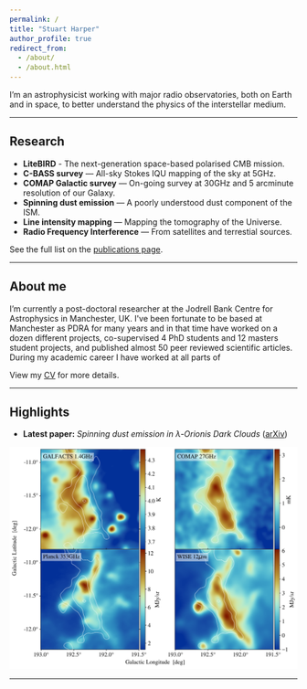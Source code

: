 ```yaml
---
permalink: /
title: "Stuart Harper"
author_profile: true
redirect_from: 
  - /about/
  - /about.html
---
```


I’m an astrophysicist working with major radio observatories, both on Earth and in space, to better understand the physics of the interstellar medium. 

---

## Research
- **LiteBIRD** - The next-generation space-based polarised CMB mission.
- **C-BASS survey** — All-sky Stokes IQU mapping of the sky at 5GHz.  
- **COMAP Galactic survey** — On-going survey at 30GHz and 5 arcminute resolution of our Galaxy.
- **Spinning dust emission** — A poorly understood dust component of the ISM.  
- **Line intensity mapping** — Mapping the tomography of the Universe.
- **Radio Frequency Interference** — From satellites and terrestial sources.

See the full list on the [publications page](/publications/).

---

## About me
I’m currently a post-doctoral researcher at the Jodrell Bank Centre for Astrophysics in Manchester, UK. I've been fortunate to be based at Manchester as PDRA for many years and in that time have worked on a dozen different projects, co-supervised 4 PhD students and 12 masters student projects, and published almost 50 peer reviewed scientific articles. During my academic career I have worked at all parts of 

View my [CV](/cv/) for more details.

---

## Highlights
- **Latest paper:** *Spinning dust emission in λ-Orionis Dark Clouds* ([arXiv](https://arxiv.org/abs/2405.04383))  
<img src='/images/compare_map_grid.png'>

---
